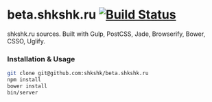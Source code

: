 beta.shkshk.ru [![Build Status](https://semaphoreapp.com/api/v1/projects/69d9f434-2fcb-4a58-a2f8-d56807a65a82/301425/badge.png)](https://semaphoreapp.com/vast/beta-shkshk-ru)
=========================

shkshk.ru sources. Built with Gulp, PostCSS, Jade, Browserify, Bower, CSSO, Uglify.

### Installation & Usage

```bash
git clone git@github.com:shkshk/beta.shkshk.ru
npm install
bower install
bin/server
```
